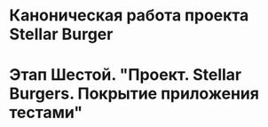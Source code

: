 # Каноническая работа проекта Stellar Burger 
# Этап Шестой. "Проект. Stellar Burgers. Покрытие приложения тестами"

